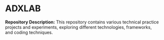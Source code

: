 # ADXLAB
**Repository Description:**   This repository contains various technical practice projects and experiments, exploring different technologies, frameworks, and coding techniques.
